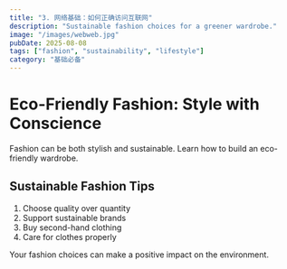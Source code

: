 ```yaml
---
title: "3. 网络基础：如何正确访问互联网"
description: "Sustainable fashion choices for a greener wardrobe."
image: "/images/webweb.jpg"
pubDate: 2025-08-08
tags: ["fashion", "sustainability", "lifestyle"]
category: "基础必备"
---
```


# Eco-Friendly Fashion: Style with Conscience

Fashion can be both stylish and sustainable. Learn how to build an eco-friendly wardrobe.

## Sustainable Fashion Tips

1. Choose quality over quantity
2. Support sustainable brands
3. Buy second-hand clothing
4. Care for clothes properly

Your fashion choices can make a positive impact on the environment.
